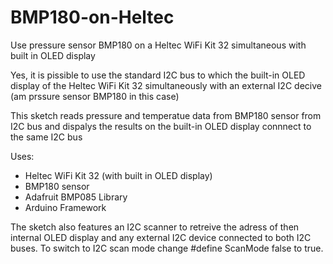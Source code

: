# BMP180-on-Heltec
Use pressure sensor BMP180 on a Heltec WiFi Kit 32 simultaneous with built in OLED display 

Yes, it is pissible to use the standard I2C bus to which the built-in OLED display
of the Heltec WiFi Kit 32 simultaneously with an external I2C decive (am prssure sensor BMP180 in this case)

This sketch reads pressure and temperatue data from BMP180 sensor
from I2C bus and dispalys the results on the built-in OLED display
connnect to the same I2C bus

Uses:
- Heltec WiFi Kit 32 (with built in OLED display)
- BMP180 sensor
- Adafruit BMP085 Library
- Arduino Framework

The sketch also features an I2C scanner to retreive the adress of then internal OLED display and any external I2C device connected to both I2C buses.
To switch to I2C scan mode change #define ScanMode false to true.

